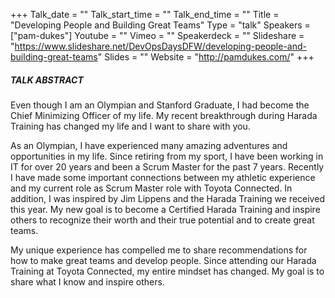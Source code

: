 +++
Talk_date = ""
Talk_start_time = ""
Talk_end_time = ""
Title = "Developing People and Building Great Teams"
Type = "talk"
Speakers = ["pam-dukes"]
Youtube = ""
Vimeo = ""
Speakerdeck = ""
Slideshare = "https://www.slideshare.net/DevOpsDaysDFW/developing-people-and-building-great-teams"
Slides = ""
Website = "http://pamdukes.com/"
+++

##### TALK ABSTRACT

Even though I am an Olympian and Stanford Graduate, I had become the Chief Minimizing Officer of my life. My recent breakthrough during Harada Training has changed my life and I want to share with you.

As an Olympian, I have experienced many amazing adventures and opportunities in my life. Since retiring from my sport, I have been working in IT for over 20 years and been a Scrum Master for the past 7 years. Recently I have made some important connections between my athletic experience and my current role as Scrum Master role with Toyota Connected. In addition, I was inspired by Jim Lippens and the Harada Training we received this year. My new goal is to become a Certified Harada Training and inspire others to recognize their worth and their true potential and to create great teams.

My unique experience has compelled me to share recommendations for how to make great teams and develop people. Since attending our Harada Training at Toyota Connected, my entire mindset has changed. My goal is to share what I know and inspire others.
